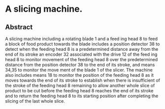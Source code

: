 # A slicing machine.

## Abstract
A slicing machine including a rotating blade 1 and a feed ing head 8 to feed a block of food product towards the blade includes a position detector 38 to detect when the feeding head 8 is a predetermined distance away from the end of its stroke an encoder 32 associated with the drive 12 of the feed ing head 8 to monitor movement of the feeding head 8 over the predetermined distance from the position detector 38 to the end of its stroke, and means 34,35 to monitor the move ment of the blade 1 of the slicer. The machine also includes means 18 to monitor the position of the feeding head 8 as it moves towards the end of its stroke to establish when there is insufficient of the stroke of the feeding head 8 remaining to allow another whole slice of product to be cut before the feeding head 8 reaches the end of its stroke and to return the feeding head 8 to its starting position after completing the slicing of the last whole slice.